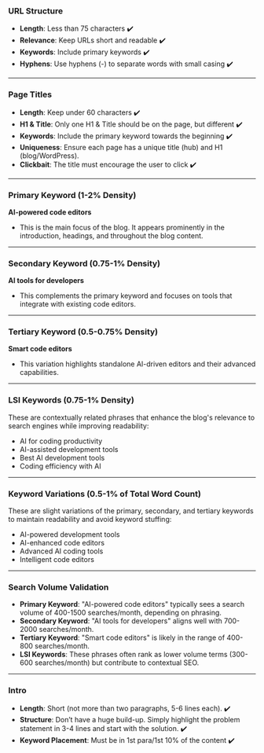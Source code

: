 ### URL Structure  
- **Length**: Less than 75 characters ✔️  
- **Relevance**: Keep URLs short and readable ✔️  
- **Keywords**: Include primary keywords ✔️  
- **Hyphens**: Use hyphens (-) to separate words with small casing ✔️  

---

### Page Titles  
- **Length**: Keep under 60 characters ✔️  
- **H1 & Title**: Only one H1 & Title should be on the page, but different ✔️  
- **Keywords**: Include the primary keyword towards the beginning ✔️  
- **Uniqueness**: Ensure each page has a unique title (hub) and H1 (blog/WordPress).  
- **Clickbait**: The title must encourage the user to click ✔️  

---

### Primary Keyword (1-2% Density)  
**AI-powered code editors**  
- This is the main focus of the blog. It appears prominently in the introduction, headings, and throughout the blog content.  

---

### Secondary Keyword (0.75-1% Density)  
**AI tools for developers**  
- This complements the primary keyword and focuses on tools that integrate with existing code editors.  

---

### Tertiary Keyword (0.5-0.75% Density)  
**Smart code editors**  
- This variation highlights standalone AI-driven editors and their advanced capabilities.  

---

### LSI Keywords (0.75-1% Density)  
These are contextually related phrases that enhance the blog's relevance to search engines while improving readability:  
- AI for coding productivity  
- AI-assisted development tools  
- Best AI development tools  
- Coding efficiency with AI  

---

### Keyword Variations (0.5-1% of Total Word Count)  
These are slight variations of the primary, secondary, and tertiary keywords to maintain readability and avoid keyword stuffing:  
- AI-powered development tools  
- AI-enhanced code editors  
- Advanced AI coding tools  
- Intelligent code editors  

---

### Search Volume Validation  
- **Primary Keyword**: "AI-powered code editors" typically sees a search volume of 400-1500 searches/month, depending on phrasing.  
- **Secondary Keyword**: "AI tools for developers" aligns well with 700-2000 searches/month.  
- **Tertiary Keyword**: "Smart code editors" is likely in the range of 400-800 searches/month.  
- **LSI Keywords**: These phrases often rank as lower volume terms (300-600 searches/month) but contribute to contextual SEO.  

---

### Intro  
- **Length**: Short (not more than two paragraphs, 5-6 lines each). ✔️
- **Structure**: Don’t have a huge build-up. Simply highlight the problem statement in 3-4 lines and start with the solution. ✔️
- **Keyword Placement**: Must be in 1st para/1st 10% of the content ✔️  

